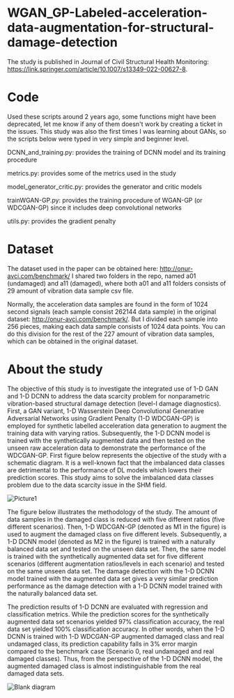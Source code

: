 # WGAN_GP-Labeled-acceleration-data-augmentation-for-structural-damage-detection

The study is published in Journal of Civil Structural Health Monitoring: https://link.springer.com/article/10.1007/s13349-022-00627-8.

# Code
Used these scripts around 2 years ago, some functions might have been deprecated, let me know if any of them doesn't work by creating a ticket in the issues. This study was also the first times I was learning about GANs, so the scripts below were typed in very simple and beginner level.

DCNN_and_training.py: provides the training of DCNN model and its training procedure

metrics.py: provides some of the metrics used in the study

model_generator_critic.py: provides the generator and critic models

trainWGAN-GP.py: provides the training procedure of WGAN-GP (or WDCGAN-GP) since it includes deep convolutional networks

utils.py: provides the gradient penalty

# Dataset
The dataset used in the paper can be obtained here: http://onur-avci.com/benchmark/
I shared two folders in the repo, named a01 (undamaged) and a11 (damaged), where both a01 and a11 folders consists of 29 amount of vibration data sample csv file. 

Normally, the acceleration data samples are found in the form of 1024 second signals (each sample consist 262144 data sample) in the original dataset: http://onur-avci.com/benchmark/. But I divided each sample into 256 pieces, making each data sample consists of 1024 data points. You can do this division for the rest of the 227 amount of vibration data samples, which can be obtained in the original dataset.


# About the study
The objective of this study is to investigate the integrated use of 1-D GAN and 1-D DCNN to address the data scarcity problem for nonparametric vibration-based structural damage detection (level-I damage diagnostics). First, a GAN variant, 1-D Wasserstein Deep Convolutional Generative Adversarial Networks using Gradient Penalty (1-D WDCGAN-GP) is employed for synthetic labelled acceleration data generation to augment the training data with varying ratios. Subsequently, the 1-D DCNN model is trained with the synthetically augmented data and then tested on the unseen raw acceleration data to demonstrate the performance of the WDCGAN-GP. First figure below represents the objective of the study with a schematic diagram. It is a well-known fact that the imbalanced data classes are detrimental to the performance of DL models which lowers their prediction scores. This study aims to solve the imbalanced data classes problem due to the data scarcity issue in the SHM field. 

![Picture1](https://github.com/furknluleci/WGAN_GP-Labeled-acceleration-data-augmentation-for-structural-damage-detection/assets/63553991/5188fd6d-1a3c-4f6a-b4b1-e7f0e033e79c)

The figure below illustrates the methodology of the study. The amount of data samples in the damaged class is reduced with five different ratios (five different scenarios). Then, 1-D WDCGAN-GP (denoted as M1 in the figure) is used to augment the damaged class on five different levels. Subsequently, a 1-D DCNN model (denoted as M2 in the figure) is trained with a naturally balanced data set and tested on the unseen data set. Then, the same model is trained with the synthetically augmented data set for five different scenarios (different augmentation ratios/levels in each scenario) and tested on the same unseen data set. The damage detection with the 1-D DCNN model trained with the augmented data set gives a very similar prediction performance as the damage detection with a 1-D DCNN model trained with the naturally balanced data set.

The prediction results of 1-D DCNN are evaluated with regression and classification metrics. While the prediction scores for the synthetically augmented data set scenarios yielded 97% classification accuracy, the real data set yielded 100% classification accuracy. In other words, when the 1-D DCNN is trained with 1-D WDCGAN-GP augmented damaged class and real undamaged class, its prediction capability falls in 3% error margin compared to the benchmark case (Scenario 0, real undamaged and real damaged classes). Thus, from the perspective of the 1-D DCNN model, the augmented damaged class is almost indistinguishable from the real damaged data sets.


![Blank diagram](https://github.com/furknluleci/WGAN_GP-Labeled-acceleration-data-augmentation-for-structural-damage-detection/assets/63553991/f6fa2da7-0716-41ca-80bb-8a7ee4e8506d)

